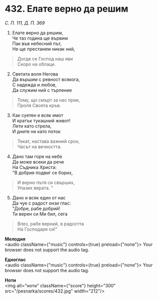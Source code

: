 # 432. Елате верно да решим

_С. П. 111, Д. П. 369_

1. Елате верно да решим,  
Че таз година ще вървим  
Пак във небесний път,  
Не ще престанем никак ний,  

> Догде се Господ наш яви  
> Скоро на облаци.  

2. Светата воля Негова  
Да вършим с ревност всякога,  
С надежда и любов,  
Да служим ний с търпение  

> Тому, що смърт за нас прие,  
> Проля Своята кръв.  

3. Как суетен е всяк имот  
И кратък тукашний живот!  
Лети като стрела,  
И дните ни като поток  

> Текат, настава важний срок,  
> Часът на вечността.  

4. Дано там горе на небе  
Да може всеки да рече  
На Съдника Христа:  
"В добрия подвиг се борих,  

> И верно пътя си свърших,  
> Упазих вярата. "  

5. Дано и всяк един от нас  
Да чуе с радост онзи глас:  
"Добре, рабе добрий!  
Ти верен си Ми бил, сега  

> Влез, рабе верний, в радостта  
> На Господаря си!"

**Мелодия**  
<audio className={"music"} controls={true} preload={"none"}>
    <source src="/pesnarka/mp3/432.mp3" type="audio/mpeg"/>
    Your browser does not support the audio tag.
</audio>

**Едноглас**  
<audio className={"music"} controls={true} preload={"none"}>
    <source src="/pesnarka/transp/432.mp3" type="audio/mpeg"/>
    Your browser does not support the audio tag.
</audio>

**Ноти**  
<img alt="ноти" className={"score"} height="300" src="/pesnarka/scores/432.jpg" width="212"/>
